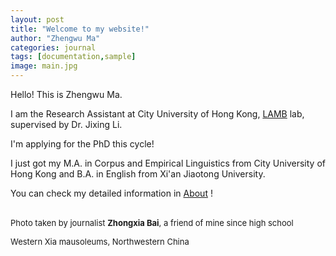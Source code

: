 ```yaml
---
layout: post
title: "Welcome to my website!"
author: "Zhengwu Ma"
categories: journal
tags: [documentation,sample]
image: main.jpg
---
```


Hello! This is Zhengwu Ma.<br>

I am the Research Assistant at City University of Hong Kong, [LAMB](https://compneurolinglab.github.io/) lab, supervised by Dr. Jixing Li. <br> 

I'm applying for the PhD this cycle! <br>

I just got my M.A. in Corpus and Empirical Linguistics from City University of Hong Kong and B.A. in English from Xi'an Jiaotong University. <br>

You can check my detailed information in [About](https://zhengwuma.github.io/about.html) ! <br><br>


<font size="2"> Photo taken by journalist <b>Zhongxia Bai</b>, a friend of mine since high school </font><br>

<font size="2">Western Xia mausoleums, Northwestern China </font><br>



